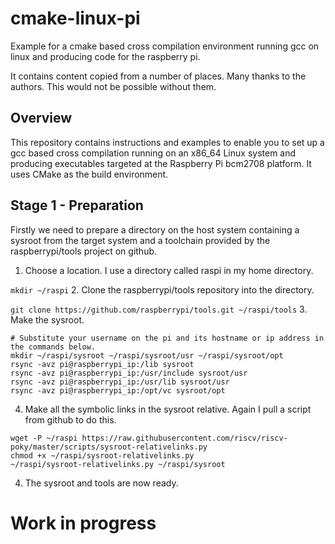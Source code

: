 # cmake-linux-pi
Example for a cmake based cross compilation environment running gcc on linux and producing code for the raspberry pi.

It contains content copied from a number of places. Many thanks to the authors. This would not be possible without them.
## Overview
This repository contains instructions and examples to enable you to set up a gcc based cross compilation running on an x86_64 Linux system and producing executables targeted at the Raspberry Pi bcm2708 platform. It uses CMake as the build environment.
## Stage 1 - Preparation
Firstly we need to prepare a directory on the host system containing a sysroot from the target system and a toolchain provided by the raspberrypi/tools project on github.
1. Choose a location. I use a directory called raspi in my home directory.

 ```mkdir ~/raspi```
2. Clone the raspberrypi/tools repository into the directory.

 ```git clone https://github.com/raspberrypi/tools.git ~/raspi/tools```
3. Make the sysroot.

 ```shell
 # Substitute your username on the pi and its hostname or ip address in the commands below.
 mkdir ~/raspi/sysroot ~/raspi/sysroot/usr ~/raspi/sysroot/opt
 rsync -avz pi@raspberrypi_ip:/lib sysroot
 rsync -avz pi@raspberrypi_ip:/usr/include sysroot/usr
 rsync -avz pi@raspberrypi_ip:/usr/lib sysroot/usr
 rsync -avz pi@raspberrypi_ip:/opt/vc sysroot/opt
 ```
 4. Make all the symbolic links in the sysroot relative. Again I pull a script from github to do this.

  ```shell
  wget -P ~/raspi https://raw.githubusercontent.com/riscv/riscv-poky/master/scripts/sysroot-relativelinks.py
chmod +x ~/raspi/sysroot-relativelinks.py
~/raspi/sysroot-relativelinks.py ~/raspi/sysroot
```
4. The sysroot and tools are now ready.
# Work in progress

